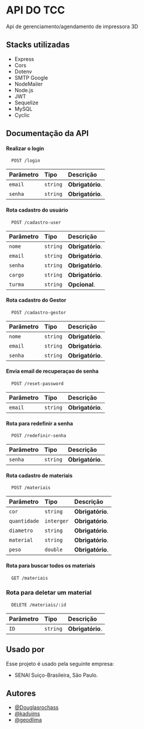 
# API DO TCC

Api de gerenciamento/agendamento de impressora 3D


## Stacks utilizadas

- Express
- Cors
- Dotenv
- SMTP Google
- NodeMailer
- Node.js
- JWT
- Sequelize
- MySQL
- Cyclic


## Documentação da API

#### Realizar o login

```http
  POST /login
```

| Parâmetro   | Tipo       | Descrição                           |
| :---------- | :--------- | :---------------------------------- |
| `email` | `string` | **Obrigatório**.|
| `senha` | `string` | **Obrigatório**.|


#### Rota cadastro do usuário

```http
  POST /cadastro-user
```

| Parâmetro   | Tipo       | Descrição                           |
| :---------- | :--------- | :---------------------------------- |
| `nome` | `string` | **Obrigatório**.|
| `email` | `string` | **Obrigatório**.|
| `senha` | `string` | **Obrigatório**.|
| `cargo` | `string` | **Obrigatório**.|
| `turma` | `string` | **Opcional**.|

#### Rota cadastro do Gestor


```http
  POST /cadastro-gestor
```

| Parâmetro   | Tipo       | Descrição                           |
| :---------- | :--------- | :---------------------------------- |
| `nome` | `string` | **Obrigatório**.|
| `email` | `string` | **Obrigatório**. |
| `senha` | `string` | **Obrigatório**. |

#### Envia email de recuperaçao de senha

```http
  POST /reset-password
```

| Parâmetro   | Tipo       | Descrição                                   |
| :---------- | :--------- | :------------------------------------------ |
| `email`      | `string` | **Obrigatório**.|


#### Rota para redefinir a senha

```http
  POST /redefinir-senha
```

| Parâmetro   | Tipo       | Descrição                                   |
| :---------- | :--------- | :------------------------------------------ |
| `senha`      | `string` | **Obrigatório**.|


#### Rota cadastro de materiais


```http
  POST /materiais
```

| Parâmetro   | Tipo       | Descrição                           |
| :---------- | :--------- | :---------------------------------- |
| `cor` | `string` | **Obrigatório**.|
| `quantidade` | `interger` | **Obrigatório**.|
| `diametro` | `string` | **Obrigatório**.|
| `material` | `string` | **Obrigatório**.|
| `peso` | `double` | **Obrigatório**. |


#### Rota para buscar todos os materiais


```http
  GET /materiais
```
### Rota para deletar um material

```http
  DELETE /materiais/:id
```

| Parâmetro   | Tipo       | Descrição                                   |
| :---------- | :--------- | :------------------------------------------ |
| `ID`      | `string` | **Obrigatório**.|


## Usado por 

Esse projeto é usado pela seguinte empresa:

- SENAI Suiço-Brasileira, São Paulo.



## Autores

- [@Douglasrochass](https://www.github.com/Douglasrochass)
- [@kadujms](https://www.github.com/kadujms)
- [@geodlima](https://www.github.com/geodlima)

